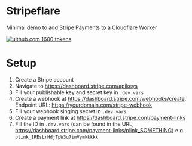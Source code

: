 # Stripeflare

Minimal demo to add Stripe Payments to a Cloudflare Worker

[![uithub.com](https://www.google.com/s2/favicons?domain=uithub.com&sz=16) 1600 tokens](https://uithub.com/janwilmake/stripeflare)

# Setup

1. Create a Stripe account
2. Navigate to https://dashboard.stripe.com/apikeys
3. Fill your publishable key and secret key in `.dev.vars`
4. Create a webhook at https://dashboard.stripe.com/webhooks/create. Endpoint URL: https://yourdomain.com/stripe-webhook
5. Fill your webhook singing secret in `.dev.vars`
6. Create a payment link at https://dashboard.stripe.com/payment-links
7. Fill the ID in `.dev.vars` (can be found in the URL, https://dashboard.stripe.com/payment-links/plink_SOMETHING) e.g. `plink_1REsLrHdjTpW3q7imVymkkkkk`
